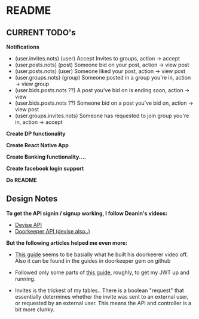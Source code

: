 # README

## CURRENT TODO's

**Notifications**

- (user.invites.nots) (user) Accept Invites to groups, action -> accept
- (user.posts.nots) (post) Someone bid on your post, action -> view post
- (user.posts.nots) (user) Someone liked your post, action -> view post
- (user.groups.nots) (group) Someone posted in a group you're in, action -> view group
- (user.bids.posts.nots ??) A post you've bid on is ending soon, action -> view
- (user.bids.posts.nots ??) Someone bid on a post you've bid on, action -> view post
- (user.groups.invites.nots) Someone has requested to join group you're in, action -> accept

**Create DP functionality**

**Create React Native App**

**Create Banking functionality....**

**Create facebook login support**

**Do README**

## Design Notes

**To get the API signin / signup working, I follow Deanin's videos:**

- [Devise API](https://www.youtube.com/watch?v=PqizV5l1yFE&ab_channel=Deanin)
- [Doorkeeper API (devise also..)](https://www.youtube.com/watch?v=Kwm4Edvlqhw&ab_channel=Deanin)

**But the following articles helped me even more:**

- [This guide](https://rubyyagi.com/rails-api-authentication-devise-doorkeeper/) seems to be basially what he built his doorkeerer video off. Also it can be found in the guides in doorkeeper gem on github
- Followed only some parts of [this guide](https://www.bluebash.co/blog/rails-6-7-api-authentication-with-jwt/), roughly, to get my JWT up and running.

- Invites is the trickest of my tables.. There is a boolean "request" that essentially determines whether the invite was sent to an external user, or requested by an external user. This means the API and controller is a bit more clunky.
